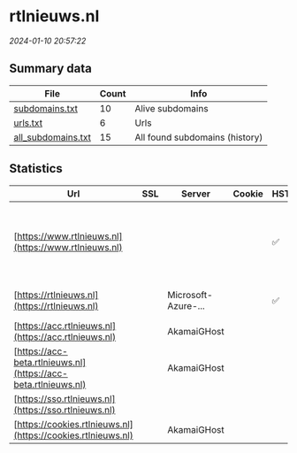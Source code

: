 # rtlnieuws.nl
*2024-01-10 20:57:22*
## Summary data
| File       | Count | Info |
|------------|-------|------|
|[subdomains.txt](/data/rtlnieuws.nl/subdomains.txt)|10|Alive subdomains|
|[urls.txt](/data/rtlnieuws.nl/urls.txt)|6|Urls|
|[all_subdomains.txt](/data/rtlnieuws.nl/all_subdomains.txt)|15|All found subdomains (history)|
## Statistics
| Url | SSL | Server | Cookie | HSTS | CSP | XFO | XXP | RP | Tech |Title |
|------------|-------|------|------|------|------|------|------|------|------|------|
|[https://www.rtlnieuws.nl](https://www.rtlnieuws.nl)| || |:white_check_mark: | :white_check_mark:| :white_check_mark: | :white_check_mark: | :white_check_mark: |Drupal:9 Google Tag Manager HSTS PHP:8.1.20 ZURB Foundation|RTL Nieuws|
|[https://rtlnieuws.nl](https://rtlnieuws.nl)| |Microsoft-Azure-...| |:white_check_mark: | :white_check_mark:| :white_check_mark: | :white_check_mark: | :white_check_mark: ||301 Moved Perman...|
|[https://acc.rtlnieuws.nl](https://acc.rtlnieuws.nl)| |AkamaiGHost| | | | | | :white_check_mark: |Basic|Access Denied|
|[https://acc-beta.rtlnieuws.nl](https://acc-beta.rtlnieuws.nl)| |AkamaiGHost| | | | | | :white_check_mark: |Basic|Access Denied|
|[https://sso.rtlnieuws.nl](https://sso.rtlnieuws.nl)| || | | | | | :white_check_mark: |||
|[https://cookies.rtlnieuws.nl](https://cookies.rtlnieuws.nl)| |AkamaiGHost| | | | | | :white_check_mark: ||Internal Server...|